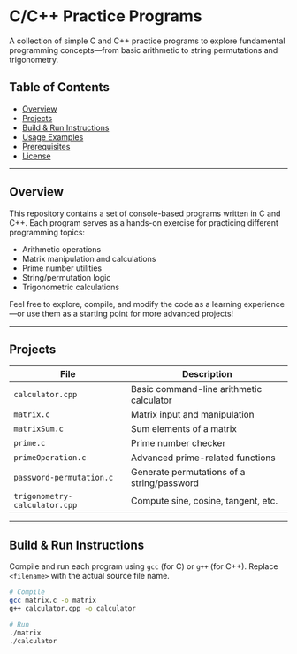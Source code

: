 # C/C++ Practice Programs

A collection of simple C and C++ practice programs to explore fundamental programming concepts—from basic arithmetic to string permutations and trigonometry.

## Table of Contents

- [Overview](#overview)  
- [Projects](#projects)  
- [Build & Run Instructions](#build--run-instructions)  
- [Usage Examples](#usage-examples)  
- [Prerequisites](#prerequisites)  
- [License](#license)  

---

## Overview

This repository contains a set of console-based programs written in C and C++. Each program serves as a hands-on exercise for practicing different programming topics:

- Arithmetic operations  
- Matrix manipulation and calculations  
- Prime number utilities  
- String/permutation logic  
- Trigonometric calculations  

Feel free to explore, compile, and modify the code as a learning experience—or use them as a starting point for more advanced projects!

---

## Projects

| File                         | Description                                     |
|------------------------------|-------------------------------------------------|
| `calculator.cpp`             | Basic command-line arithmetic calculator        |
| `matrix.c`                   | Matrix input and manipulation                   |
| `matrixSum.c`                | Sum elements of a matrix                        |
| `prime.c`                    | Prime number checker                            |
| `primeOperation.c`           | Advanced prime-related functions                |
| `password-permutation.c`     | Generate permutations of a string/password      |
| `trigonometry-calculator.cpp`| Compute sine, cosine, tangent, etc.             |

---

## Build & Run Instructions

Compile and run each program using `gcc` (for C) or `g++` (for C++). Replace `<filename>` with the actual source file name.

```bash
# Compile
gcc matrix.c -o matrix
g++ calculator.cpp -o calculator

# Run
./matrix
./calculator
